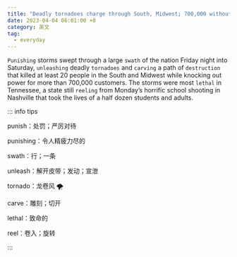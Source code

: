 ```yaml
---
title: "Deadly tornadoes charge through South, Midwest; 700,000 without power"
date: 2023-04-04 06:01:00 +8
category: 英文
tag:
  - everyday
---
```


`Punishing` storms swept through a large `swath` of the nation Friday night into Saturday, `unleashing` deadly `tornadoes` and `carving` a path of `destruction` that killed at least 20 people in the South and Midwest while knocking out power for more than 700,000 customers. The storms were most `lethal` in Tennessee, a state still `reeling` from Monday’s horrific school shooting in Nashville that took the lives of a half dozen students and adults.

::: info tips

punish：处罚；严厉对待

punishing：令人精疲力尽的

swath：行；一条

unleash：解开皮带；发动；宣泄

tornado：龙卷风 🌪️

carve：雕刻；切开

lethal：致命的

reel：卷入；旋转

:::
